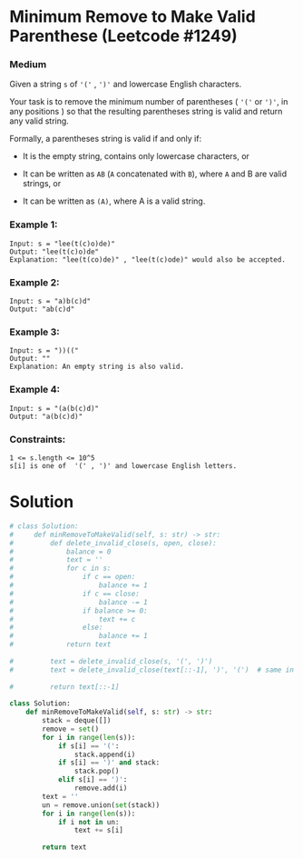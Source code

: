 Minimum Remove to Make Valid Parenthese (Leetcode #1249)
===============================
### Medium

Given a string `s` of `'('` , `')'` and lowercase English characters. 

Your task is to remove the minimum number of parentheses ( `'('` or `')'`, in any positions ) so that the resulting parentheses string is valid and return any
valid string.

Formally, a parentheses string is valid if and only if:

+ It is the empty string, contains only lowercase characters, or

+ It can be written as `AB` (`A` concatenated with `B`), where `A` and B are valid strings, or

+ It can be written as `(A)`, where A is a valid string.
 

### Example 1:
```
Input: s = "lee(t(c)o)de)"
Output: "lee(t(c)o)de"
Explanation: "lee(t(co)de)" , "lee(t(c)ode)" would also be accepted.
```

### Example 2:
```
Input: s = "a)b(c)d"
Output: "ab(c)d"
```

### Example 3:
```
Input: s = "))(("
Output: ""
Explanation: An empty string is also valid.
```

### Example 4:
```
Input: s = "(a(b(c)d)"
Output: "a(b(c)d)"
``` 

### Constraints:
```
1 <= s.length <= 10^5
s[i] is one of  '(' , ')' and lowercase English letters.
```

Solution
========

```python
# class Solution:
#     def minRemoveToMakeValid(self, s: str) -> str:
#         def delete_invalid_close(s, open, close):
#             balance = 0
#             text = ''
#             for c in s:
#                 if c == open:
#                     balance += 1
#                 if c == close:
#                     balance -= 1
#                 if balance >= 0:
#                     text += c
#                 else:
#                     balance += 1
#             return text
        
#         text = delete_invalid_close(s, '(', ')')
#         text = delete_invalid_close(text[::-1], ')', '(')  # same in reverse
                
#         return text[::-1]
        
class Solution:
    def minRemoveToMakeValid(self, s: str) -> str:
        stack = deque([])
        remove = set()
        for i in range(len(s)):
            if s[i] == '(':
                stack.append(i)
            if s[i] == ')' and stack:
                stack.pop()
            elif s[i] == ')':
                remove.add(i)
        text = '' 
        un = remove.union(set(stack))
        for i in range(len(s)):
            if i not in un:
                text += s[i]
            
        return text
        
```
